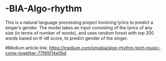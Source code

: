 # -BIA-Algo-rhythm
This is a natural language processing project involving lyrics to predict a singer’s gender. The model takes an input consisting of the lyrics of any size (in terms of number of words), and uses random forest with top 200 words based on tf-idf score, to predict gender of the singer.

#Medium article link: https://medium.com/smubia/algo-rhythm-tech-music-come-together-77f85f14e0bd
